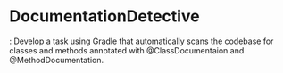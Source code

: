 # DocumentationDetective
: Develop a task using Gradle that automatically scans the codebase for classes and methods annotated with @ClassDocumentaion and @MethodDocumentation.
